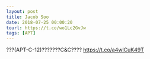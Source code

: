 ```yaml
---
layout: post
title: Jacob Soo
date: 2018-07-25 00:00:20
tourl: https://t.co/wo1Lc2GvJw
tags: [APT]
---
```

???(APT-C-12)???????C&amp;C????
https://t.co/a4wlCuK49T